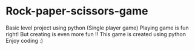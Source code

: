 # Rock-paper-scissors-game
Basic level project using python (Single player game)
Playing game is fun right! But creating is even more fun !!
This game is created using python 
Enjoy coding :) 
